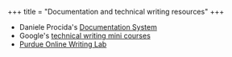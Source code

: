 +++
title = "Documentation and technical writing resources"
+++

- Daniele Procida's [Documentation System](https://documentation.divio.com/)
- Google's [technical writing mini courses](https://developers.google.com/tech-writing)
- [Purdue Online Writing Lab](https://owl.purdue.edu/owl/purdue_owl.html)
